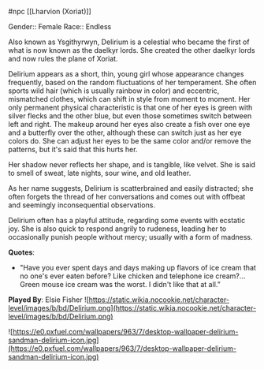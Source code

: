 #npc [[Lharvion (Xoriat)]]

Gender:: Female
Race:: Endless

Also known as Ysgithyrwyn, Delirium is a celestial who became the first of what is now known as the daelkyr lords. She created the other daelkyr lords and now rules the plane of Xoriat.

Delirium appears as a short, thin, young girl whose appearance changes frequently, based on the random fluctuations of her temperament. She often sports wild hair (which is usually rainbow in color) and eccentric, mismatched clothes, which can shift in style from moment to moment. Her only permanent physical characteristic is that one of her eyes is green with silver flecks and the other blue, but even those sometimes switch between left and right. The makeup around her eyes also create a fish over one eye and a butterfly over the other, although these can switch just as her eye colors do. She can adjust her eyes to be the same color and/or remove the patterns, but it's said that this hurts her.

Her shadow never reflects her shape, and is tangible, like velvet. She is said to smell of sweat, late nights, sour wine, and old leather.

As her name suggests, Delirium is scatterbrained and easily distracted; she often forgets the thread of her conversations and comes out with offbeat and seemingly inconsequential observations.

Delirium often has a playful attitude, regarding some events with ecstatic joy. She is also quick to respond angrily to rudeness, leading her to occasionally punish people without mercy; usually with a form of madness.

**Quotes**:
- "Have you ever spent days and days making up flavors of ice cream that no one's ever eaten before? Like chicken and telephone ice cream?... Green mouse ice cream was the worst. I didn't like that at all.”

**Played By**: Elsie Fisher
![https://static.wikia.nocookie.net/character-level/images/b/bd/Delirium.png](https://static.wikia.nocookie.net/character-level/images/b/bd/Delirium.png)

![https://e0.pxfuel.com/wallpapers/963/7/desktop-wallpaper-delirium-sandman-delirium-icon.jpg](https://e0.pxfuel.com/wallpapers/963/7/desktop-wallpaper-delirium-sandman-delirium-icon.jpg)